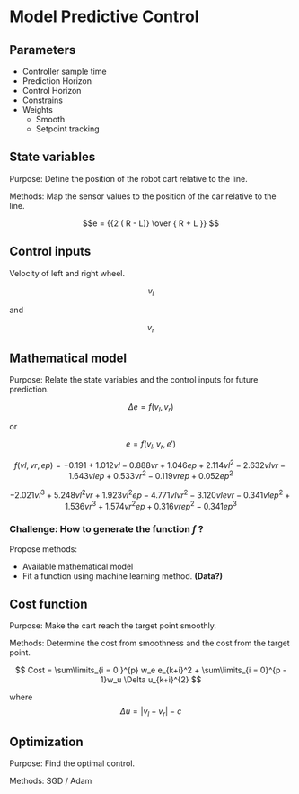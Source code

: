 # Model Predictive Control

## Parameters

- Controller sample time
- Prediction Horizon
- Control Horizon
- Constrains 
- Weights
  - Smooth
  - Setpoint tracking

## State variables 

Purpose: Define the position of the robot cart relative to the line.



Methods: Map the sensor values to the position of the car relative to the line.



$$e = {{2 ( R - L)} \over { R + L }} $$

## Control inputs

Velocity of left and right wheel.



$$v_l $$

and

$$v_r $$

## Mathematical model

Purpose: Relate the state variables and the control inputs for future prediction.



$$ {\Delta}e = f (v_l, v_r) $$


or


$$ e = f (v_l, v_r, e')$$

$$f(vl,vr,ep) = -0.191 + 1.012vl - 0.888vr + 1.046ep + 2.114vl^2 - 2.632vlvr - 1.643vlep + 0.533vr^2 - 0.119vrep + 0.052ep^2$$

$$- 2.021vl^3 + 5.248vl^2vr + 1.923vl^2ep - 4.771vlvr^2 - 3.120vlevr - 0.341vlep^2 + 1.536vr^3 + 1.574vr^2ep + 0.316vrep^2 - 0.341ep^3$$



### Challenge: How to generate the function $`f`$ ?

Propose methods:

- Available mathematical model
- Fit a function using machine learning method. **(Data?)**

## Cost function

Purpose: Make the cart reach the target point smoothly.

Methods: Determine the cost from smoothness and the cost from the target point.


$$ Cost = \sum\limits_{i = 0 }^{p} w_e e_{k+i}^2 + \sum\limits_{i = 0}^{p - 1}w_u \Delta u_{k+i}^{2} $$



where $$\Delta u = \left|v_l - v_r\right| - c$$

## Optimization

Purpose: Find the optimal control.

Methods: SGD / Adam
